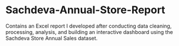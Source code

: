 # Sachdeva-Annual-Store-Report
Contains an Excel report I developed after conducting data cleaning, processing, analysis, and building an interactive dashboard using the Sachdeva Store Annual Sales dataset.
